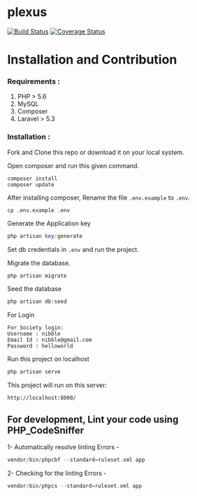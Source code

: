 # plexus

[![Build Status](https://travis-ci.com/ankitjain28may/plexus.svg?token=PPiqU7v6mcqyZ9sMHrpV&branch=master)](https://travis-ci.com/ankitjain28may/plexus)
[![Coverage Status](https://coveralls.io/repos/github/ncs-jss/plexus/badge.svg?branch=master)](https://coveralls.io/github/ncs-jss/plexus?branch=master)

# Installation and Contribution

### Requirements :

1. PHP > 5.6
2. MySQL
3. Composer
4. Laravel > 5.3

### Installation :

Fork and Clone this repo or download it on your local system.

Open composer and run this given command.

```shell
composer install
composer update
```

After installing composer, Rename the file `.env.example` to `.env`.

```shell
cp .env.example .env
```

Generate the Application key

```php
php artisan key:generate
```

Set db credentials in `.env` and run the project.

Migrate the database.

```php
php artisan migrate
```

Seed the database

```php
php artisan db:seed
```

For Login
```
For Society login:
Username : nibble
Email Id : nibble@gmail.com
Password : helloworld
```

Run this project on localhost

```php
php artisan serve
```

This project will run on this server:

```
http://localhost:8000/
```

## For development, Lint your code using PHP_CodeSniffer

1- Automatically resolve linting Errors -

```php
vendor/bin/phpcbf --standard=ruleset.xml app
```
2- Checking for the linting Errors -

```php
vendor/bin/phpcs --standard=ruleset.xml app
```
